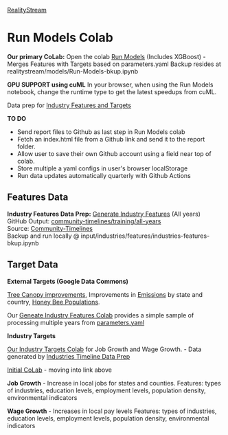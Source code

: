 [RealityStream](../../)

# Run Models Colab

**Our primary CoLab:**
Open the colab [Run Models](https://colab.research.google.com/drive/1zu0WcCiIJ5X3iN1Hd1KSW4dGn0JuodB8?usp=sharing) (Includes XGBoost) - Merges Features with Targets based on parameters.yaml
Backup resides at realitystream/models/Run-Models-bkup.ipynb

**GPU SUPPORT using cuML** In your browser, when using the Run Models notebook, change the runtime type to get the latest speedups from cuML.

Data prep for [Industry Features and Targets](../../../data-pipeline/timelines)

**TO DO**
- Send report files to Github as last step in Run Models colab
- Fetch an index.html file from a Github link and send it to the report folder.
- Allow user to save their own Github account using a field near top of colab.
- Store multiple a yaml configs in user's browser localStorage
- Run data updates automatically quarterly with Github Actions

## Features Data

**Industry Features Data Prep:**
[Generate Industry Features](https://colab.research.google.com/drive/1HJnuilyEFjBpZLrgxDa4S0diekwMeqnh?usp=sharing) (All years)  
GitHub Output: [community-timelines/training/all-years](https://github.com/ModelEarth/community-timelines/tree/main/training/all-years)  
Source: [Community-Timelines](https://github.com/ModelEarth/community-timelines/tree/main/training/naics2/US/counties)  
Backup and run locally @ input/industries/features/industries-features-bkup.ipynb

## Target Data

**External Targets (Google Data Commons)**

[Tree Canopy improvements](https://model.earth/data-commons/docs/conservation/), Improvements in [Emissions](https://model.earth/data-commons/docs/air/) by state and country, [Honey Bee Populations](../../input/bees/).

Our [Geneate Industry Features Colab](https://colab.research.google.com/drive/1HJnuilyEFjBpZLrgxDa4S0diekwMeqnh?usp=sharing) provides a simple sample of processing multiple years from [parameters.yaml](https://github.com/ModelEarth/realitystream/blob/main/parameters/parameters.yaml)  

**Industry Targets**

[Our Industry Targets Colab](https://colab.research.google.com/drive/1dbB9RHaJba7AyiGbGugzpui5F9v4bJOQ?usp=sharing) for Job Growth and Wage Growth. - Data generated by [Industries Timeline Data Prep](../../../data-pipeline/timelines/prep/industries/)

[Initial CoLab](https://colab.research.google.com/drive/1urO9phMMt0GyAXRsowf2dbLjQ6DlWTKf?usp=sharing) - moving into link above

<!--
Blank [Industry target CoLab](https://colab.research.google.com/drive/19ReOauJDQHPU2a_Fln8-Kcgsd566IYtQ?usp=sharing)
-->
**Job Growth** - Increase in local jobs for states and counties.
Features: types of industries, education levels, employment levels, population density, environmental indicators

**Wage Growth** - Increases in local pay levels
Features: types of industries, education levels, employment levels, population density, environmental indicators


